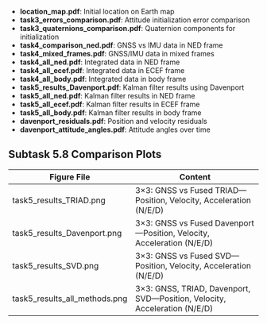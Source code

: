 - **location_map.pdf**: Initial location on Earth map
- **task3_errors_comparison.pdf**: Attitude initialization error comparison
- **task3_quaternions_comparison.pdf**: Quaternion components for initialization
- **task4_comparison_ned.pdf**: GNSS vs IMU data in NED frame
- **task4_mixed_frames.pdf**: GNSS/IMU data in mixed frames
- **task4_all_ned.pdf**: Integrated data in NED frame
- **task4_all_ecef.pdf**: Integrated data in ECEF frame
- **task4_all_body.pdf**: Integrated data in body frame
- **task5_results_Davenport.pdf**: Kalman filter results using Davenport
- **task5_all_ned.pdf**: Kalman filter results in NED frame
- **task5_all_ecef.pdf**: Kalman filter results in ECEF frame
- **task5_all_body.pdf**: Kalman filter results in body frame
- **davenport_residuals.pdf**: Position and velocity residuals
- **davenport_attitude_angles.pdf**: Attitude angles over time

## Subtask 5.8 Comparison Plots

| Figure File | Content |
|-------------|---------|
| task5_results_TRIAD.png | 3×3: GNSS vs Fused TRIAD—Position, Velocity, Acceleration (N/E/D) |
| task5_results_Davenport.png | 3×3: GNSS vs Fused Davenport—Position, Velocity, Acceleration (N/E/D) |
| task5_results_SVD.png | 3×3: GNSS vs Fused SVD—Position, Velocity, Acceleration (N/E/D) |
| task5_results_all_methods.png | 3×3: GNSS, TRIAD, Davenport, SVD—Position, Velocity, Acceleration (N/E/D) |
